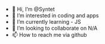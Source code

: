 - 👋 Hi, I’m @Syntet
- 👀 I’m interested in coding and apps
- 🌱 I’m currently learning - JS
- 💞️ I’m looking to collaborate on N/A
- 📫 How to reach me via github

<!---
Syntet/Syntet is a ✨ special ✨ repository because its `README.md` (this file) appears on your GitHub profile.
You can click the Preview link to take a look at your changes.
--->
